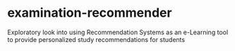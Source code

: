 # examination-recommender
Exploratory look into using Recommendation Systems as an e-Learning tool to provide personalized study recommendations for students
